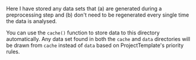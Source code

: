Here I have stored any data sets that (a) are generated during a preprocessing 
step and (b) don't need to be regenerated every single time the data is analysed. 

You can use the `cache()` function to store data to this directory automatically. 
Any data set found in both the `cache` and `data` directories will be drawn from 
`cache` instead of `data` based on ProjectTemplate's priority rules.
